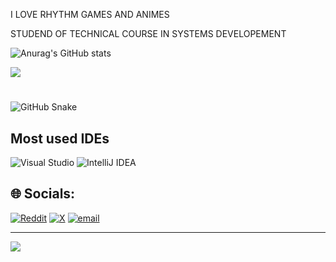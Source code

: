 

I LOVE RHYTHM GAMES AND ANIMES

STUDEND OF TECHNICAL COURSE IN SYSTEMS DEVELOPEMENT

![Anurag's GitHub stats](https://github-readme-stats.vercel.app/api?username=Hanayuuki0110&theme=material-palenight&show_icons=true)

![](https://github-readme-stats.vercel.app/api/top-langs/?username=Hanayuuki0110&theme=material-palenight&hide_border=false&include_all_commits=false&count_private=false&layout=compact)

#

![GitHub Snake](https://github.com/hanayuuki0110/snake-github/blob/output/github-contribution-grid-snake.svg)

## Most used IDEs
![Visual Studio](https://img.shields.io/badge/Visual%20Studio-5C2D91.svg?style=for-the-badge&logo=visual-studio&logoColor=white)
![IntelliJ IDEA](https://img.shields.io/badge/IntelliJIDEA-000000.svg?style=for-the-badge&logo=intellij-idea&logoColor=white)

## 🌐 Socials:
[![Reddit](https://img.shields.io/badge/Reddit-%23FF4500.svg?logo=Reddit&logoColor=white)](https://reddit.com/user/u/Hana0110) [![X](https://img.shields.io/badge/X-black.svg?logo=X&logoColor=white)](https://x.com/@hanayuuki0110) [![email](https://img.shields.io/badge/Email-D14836?logo=gmail&logoColor=white)](mailto:hanayuuki0110@gmail.com) 


---
[![](https://visitcount.itsvg.in/api?id=Hanayuuki0110&icon=0&color=0)](https://visitcount.itsvg.in)

<!-- Proudly created with GPRM ( https://gprm.itsvg.in ) -->
